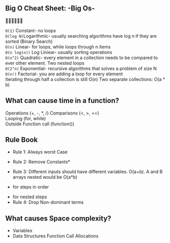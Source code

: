 ## **Big O Cheat Sheet: -Big Os-**
:rocket::rocket::rocket::rocket::rocket::rocket:

`O(1)` Constant- no loops
</br>
`O(log N)`Logarithmic- usually searching algorithms have log n if they are sorted (Binary Search)
</br>
`O(n)` Linear- for loops, while loops through n items
</br>
`O(n log(n))` Log Liniear- usually sorting operations
</br>
`O(n^2)` Quadratic- every element in a collection needs to be compared to ever other element. Two nested loops
</br>
`O(2^n)` Exponential- recursive algorithms that solves a problem of size N
</br>
`O(n!)` Factorial- you are adding a loop for every element
</br>
Iterating through half a collection is still O(n) Two separate collections: O(a * b)


## **What can cause time in a function?**

Operations (+, -, *, /) Comparisons (<, >, ==)
</br>
Looping (for, while)
</br>
Outside Function call (function())


## **Rule Book**

* Rule 1: Always worst Case

* Rule 2: Remove Constants*
* Rule 3: Different inputs should have different variables. O(a+b). A and B arrays nested would be O(a*b)
+ for steps in order
* for nested steps
* Rule 4: Drop Non-dominant terms


## **What causes Space complexity?**

* Variables
* Data Structures Function Call Allocations